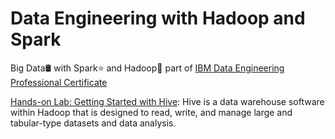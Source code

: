 # Data Engineering with Hadoop and Spark
Big Data🛢️ with Spark⭐ and Hadoop🐘 part of [IBM Data Engineering Professional Certificate](https://www.coursera.org/professional-certificates/ibm-data-engineer#courses)

[Hands-on Lab: Getting Started with Hive](https://github.com/Kmohamedalie/Data-Engineering/tree/master/Hands-on%20Lab%3A%20Getting%20Started%20with%20Hive): Hive is a data warehouse software within Hadoop that is designed to read, write, and manage large and tabular-type datasets and data analysis.
